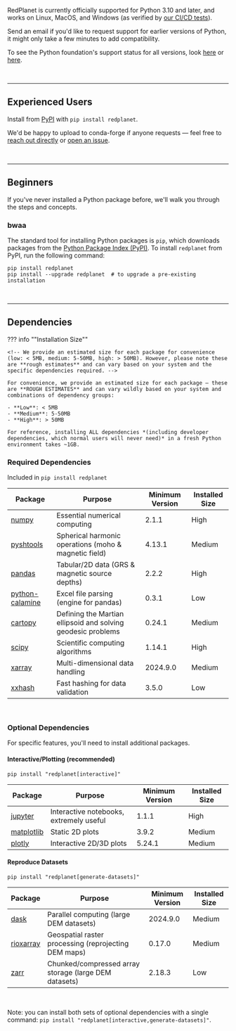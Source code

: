 RedPlanet is currently officially supported for Python 3.10 and later, and works on Linux, MacOS, and Windows (as verified by [our CI/CD tests](https://github.com/Humboldt-Penguin/redplanet/actions)).

Send an email if you'd like to request support for earlier versions of Python, it might only take a few minutes to add compatibility.

To see the Python foundation's support status for all versions, look [here](https://devguide.python.org/versions) or [here](https://endoflife.date/python).


&nbsp;

---
## Experienced Users

Install from [PyPI](https://pypi.org/project/redplanet/) with `pip install redplanet`.

We'd be happy to upload to conda-forge if anyone requests — feel free to [reach out directly](mailto:zain.eris.kamal@rutgers.edu) or [open an issue](https://github.com/Humboldt-Penguin/redplanet/issues/new).



&nbsp;

---
## Beginners

If you've never installed a Python package before, we'll walk you through the steps and concepts.

### bwaa

The standard tool for installing Python packages is `pip`, which downloads packages from the [Python Package Index (PyPI)](https://pypi.org/). To install `redplanet` from PyPI, run the following command:

```shell
pip install redplanet
pip install --upgrade redplanet  # to upgrade a pre-existing installation
```



&nbsp;

---

## Dependencies

<!-- inspired by: https://pandas.pydata.org/pandas-docs/stable/getting_started/install.html#dependencies -->

??? info ""Installation Size""

    <!-- We provide an estimated size for each package for convenience (low: < 5MB, medium: 5-50MB, high: > 50MB). However, please note these are **rough estimates** and can vary based on your system and the specific dependencies required. -->

    For convenience, we provide an estimated size for each package — these are **ROUGH ESTIMATES** and can vary wildly based on your system and combinations of dependency groups:

    - **Low**: < 5MB
    - **Medium**: 5-50MB
    - **High**: > 50MB

    For reference, installing ALL dependencies *(including developer dependencies, which normal users will never need)* in a fresh Python environment takes ~1GB.


### Required Dependencies

Included in `pip install redplanet`

| Package                                                     | Purpose                                                      | Minimum Version | Installed Size |
| ----------------------------------------------------------- | ------------------------------------------------------------ | --------------- | -------------- |
| [numpy](https://pypi.org/project/numpy)                     | Essential numerical computing                                | 2.1.1           | High           |
| [pyshtools](https://pypi.org/project/pyshtools)             | Spherical harmonic operations (moho & magnetic field)        | 4.13.1          | Medium         |
| [pandas](https://pypi.org/project/pandas)                   | Tabular/2D data (GRS & magnetic source depths)               | 2.2.2           | High           |
| [python-calamine](https://pypi.org/project/python-calamine) | Excel file parsing (engine for pandas)                       | 0.3.1           | Low            |
| [cartopy](https://pypi.org/project/cartopy)                 | Defining the Martian ellipsoid and solving geodesic problems | 0.24.1          | Medium         |
| [scipy](https://pypi.org/project/scipy)                     | Scientific computing algorithms                              | 1.14.1          | High           |
| [xarray](https://pypi.org/project/xarray)                   | Multi-dimensional data handling                              | 2024.9.0        | Medium         |
| [xxhash](https://pypi.org/project/xxhash)                   | Fast hashing for data validation                             | 3.5.0           | Low            |


&nbsp;

### Optional Dependencies

For specific features, you'll need to install additional packages.


#### Interactive/Plotting (recommended)

`pip install "redplanet[interactive]"`

| Package                                           | Purpose                                 | Minimum Version | Installed Size |
| ------------------------------------------------- | --------------------------------------- | --------------- | -------------- |
| [jupyter](https://pypi.org/project/jupyter)       | Interactive notebooks, extremely useful | 1.1.1           | High           |
| [matplotlib](https://pypi.org/project/matplotlib) | Static 2D plots                         | 3.9.2           | Medium         |
| [plotly](https://pypi.org/project/plotly)         | Interactive 2D/3D plots                 | 5.24.1          | Medium         |


#### Reproduce Datasets

`pip install "redplanet[generate-datasets]"`

| Package                                         | Purpose                                               | Minimum Version | Installed Size |
| ----------------------------------------------- | ----------------------------------------------------- | --------------- | -------------- |
| [dask](https://pypi.org/project/dask)           | Parallel computing (large DEM datasets)               | 2024.9.0        | Medium         |
| [rioxarray](https://pypi.org/project/rioxarray) | Geospatial raster processing (reprojecting DEM maps)  | 0.17.0          | Medium         |
| [zarr](https://pypi.org/project/zarr)           | Chunked/compressed array storage (large DEM datasets) | 2.18.3          | Low            |


&nbsp;

Note: you can install both sets of optional dependencies with a single command: `pip install "redplanet[interactive,generate-datasets]"`.
